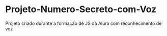 # Projeto-Numero-Secreto-com-Voz
 Projeto criado durante a formação de JS da Alura com reconhecimento de voz
